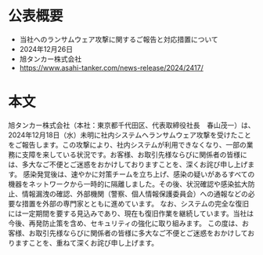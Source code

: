 # 公表概要
- 当社へのランサムウェア攻撃に関するご報告と対応措置について
- 2024年12月26日
- 旭タンカー株式会社
- https://www.asahi-tanker.com/news-release/2024/2417/

# 本文
旭タンカー株式会社（本社：東京都千代田区、代表取締役社長　春山茂一）は、2024年12月18日（水）未明に社内システムへランサムウェア攻撃を受けたことをご報告します。この攻撃により、社内システムが利用できなくなり、一部の業務に支障を来している状況です。お客様、お取引先様ならびに関係者の皆様には、多大なご不便とご迷惑をおかけしておりますことを、深くお詫び申し上げます。
感染発覚後は、速やかに対策チームを立ち上げ、感染の疑いがあるすべての機器をネットワークから一時的に隔離しました。その後、状況確認や感染拡大防止、情報漏洩の確認、外部機関（警察、個人情報保護委員会）への通報などの必要な措置を外部の専門家とともに進めています。
なお、システムの完全な復旧には一定期間を要する見込みであり、現在も復旧作業を継続しています。当社は今後、再発防止策を含め、セキュリティの強化に取り組みます。
この度は、お客様、お取引先様ならびに関係者の皆様に多大なご不便とご迷惑をおかけしておりますことを、重ねて深くお詫び申し上げます。
